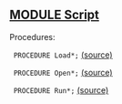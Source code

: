 
## [MODULE Script](https://github.com/io-core/Script/blob/main/Script.Mod)

Procedures:


<code>  PROCEDURE Load*;</code> [(source)](https://github.com/io-core/Script/blob/main/Script.Mod#L19)


<code>  PROCEDURE Open*;</code> [(source)](https://github.com/io-core/Script/blob/main/Script.Mod#L34)


<code>  PROCEDURE Run*;</code> [(source)](https://github.com/io-core/Script/blob/main/Script.Mod#L54)

